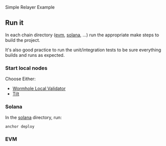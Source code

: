 Simple Relayer Example


## Run it

In each chain directory ([evm](../evm/README.md), [solana](../solana/README.md), ...) run the appropriate make steps to build the project.

It's also good practice to run the unit/integration tests to be sure everything builds and runs as expected.

### Start local nodes

Choose Either: 

- [Wormhole Local Validator](https://docs.wormhole.com/wormhole/reference/dev-env/wormhole-local-validator)
- [Tilt](https://docs.wormhole.com/wormhole/reference/dev-env/tilt)


### Solana

In the [solana](../solana/) directory, run:
```
anchor deploy
```


### EVM



